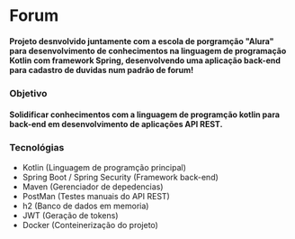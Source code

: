 # Forum
#### Projeto desnvolvido juntamente com a escola de porgramção "Alura" para desenvolvimento de conhecimentos na linguagem de programação Kotlin com framework Spring, desenvolvendo uma aplicação back-end para cadastro de duvidas num padrão de forum!

### Objetivo
#### Solidificar conhecimentos com a linguagem de programção kotlin para back-end em desenvolvimento de aplicações API REST.

### Tecnológias
- Kotlin (Linguagem de programção principal)
- Spring Boot / Spring Security (Framework back-end)
- Maven (Gerenciador de depedencias)
- PostMan (Testes manuais do API REST)
- h2 (Banco de dados em memoria)
- JWT (Geração de tokens)
- Docker (Conteinerização do projeto)

